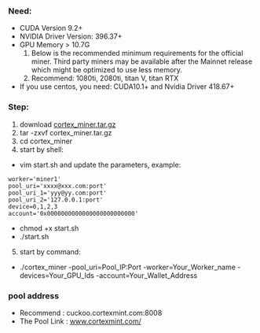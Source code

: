 ### Need:
- CUDA Version 9.2+
- NVIDIA Driver Version: 396.37+
- GPU Memory > 10.7G
  1. Below is the recommended minimum requirements for the official miner. Third party miners may be available after the Mainnet release which might be optimized to use less memory.
  2. Recommend: 1080ti, 2080ti, titan V, titan RTX
- If you use centos, you need: CUDA10.1+ and Nvidia Driver 418.67+

### Step:
1. download [cortex_miner.tar.gz](https://github.com/CortexFoundation/Cortex_Release/raw/master/cortex-miner/cortex_miner.tar.gz)
2. tar -zxvf cortex_miner.tar.gz
3. cd cortex_miner
4. start by shell:
- vim start.sh and update the parameters, example:
```
worker='miner1'
pool_uri='xxxx@xxx.com:port'
pool_uri_1='yyy@yy.com:port'
pool_uri_2='127.0.0.1:port'
device=0,1,2,3
account='0x0000000000000000000000000'
```
- chmod +x start.sh
- ./start.sh
5. start by command:
- ./cortex_miner -pool_uri=Pool_IP:Port -worker=Your_Worker_name -devices=Your_GPU_Ids -account=Your_Wallet_Address

### pool address
- Recommend : cuckoo.cortexmint.com:8008
- The Pool Link : www.cortexmint.com/


